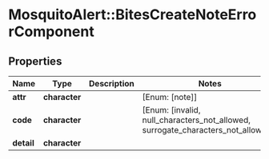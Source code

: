 # MosquitoAlert::BitesCreateNoteErrorComponent


## Properties
Name | Type | Description | Notes
------------ | ------------- | ------------- | -------------
**attr** | **character** |  | [Enum: [note]] 
**code** | **character** |  | [Enum: [invalid, null_characters_not_allowed, surrogate_characters_not_allowed]] 
**detail** | **character** |  | 


